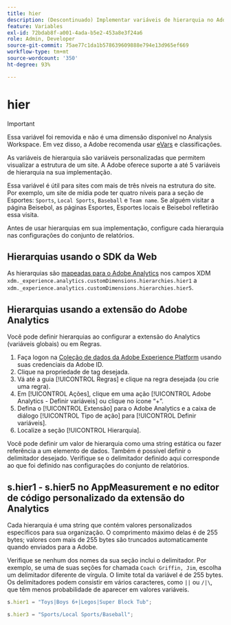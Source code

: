 ```yaml
---
title: hier
description: (Descontinuado) Implementar variáveis de hierarquia no Adobe Analytics.
feature: Variables
exl-id: 72bdab8f-a001-4ada-b5e2-453a8e3f24a6
role: Admin, Developer
source-git-commit: 75ae77c1da1b578639609888e794e13d965ef669
workflow-type: tm+mt
source-wordcount: '350'
ht-degree: 93%

---
```


# hier

>[!IMPORTANT]
>
>Essa variável foi removida e não é uma dimensão disponível no Analysis Workspace. Em vez disso, a Adobe recomenda usar [eVars](evar.md) e classificações.

As variáveis de hierarquia são variáveis personalizadas que permitem visualizar a estrutura de um site. A Adobe oferece suporte a até 5 variáveis de hierarquia na sua implementação.

Essa variável é útil para sites com mais de três níveis na estrutura do site. Por exemplo, um site de mídia pode ter quatro níveis para a seção de Esportes: `Sports`, `Local Sports`, `Baseball` e `Team name`. Se alguém visitar a página Beisebol, as páginas Esportes, Esportes locais e Beisebol refletirão essa visita.

Antes de usar hierarquias em sua implementação, configure cada hierarquia nas configurações do conjunto de relatórios.

## Hierarquias usando o SDK da Web

As hierarquias são [mapeadas para o Adobe Analytics](/help/implement/aep-edge/xdm-var-mapping.md) nos campos XDM `xdm._experience.analytics.customDimensions.hierarchies.hier1` a `xdm._experience.analytics.customDimensions.hierarchies.hier5`.

## Hierarquias usando a extensão do Adobe Analytics

Você pode definir hierarquias ao configurar a extensão do Analytics (variáveis globais) ou em Regras.

1. Faça logon na [Coleção de dados da Adobe Experience Platform](https://experience.adobe.com/data-collection) usando suas credenciais da Adobe ID.
2. Clique na propriedade de tag desejada.
3. Vá até a guia [!UICONTROL Regras] e clique na regra desejada (ou crie uma regra).
4. Em [!UICONTROL Ações], clique em uma ação [!UICONTROL Adobe Analytics - Definir variáveis] ou clique no ícone “+”.
5. Defina o [!UICONTROL Extensão] para o Adobe Analytics e a caixa de diálogo [!UICONTROL Tipo de ação] para [!UICONTROL Definir variáveis].
6. Localize a seção [!UICONTROL Hierarquia].

Você pode definir um valor de hierarquia como uma string estática ou fazer referência a um elemento de dados. Também é possível definir o delimitador desejado. Verifique se o delimitador definido aqui corresponde ao que foi definido nas configurações do conjunto de relatórios.

## s.hier1 - s.hier5 no AppMeasurement e no editor de código personalizado da extensão do Analytics

Cada hierarquia é uma string que contém valores personalizados específicos para sua organização. O comprimento máximo delas é de 255 bytes; valores com mais de 255 bytes são truncados automaticamente quando enviados para a Adobe.

Verifique se nenhum dos nomes da sua seção inclui o delimitador. Por exemplo, se uma de suas seções for chamada `Coach Griffin, Jim`, escolha um delimitador diferente de vírgula. O limite total da variável é de 255 bytes. Os delimitadores podem consistir em vários caracteres, como `||` ou `/|\`, que têm menos probabilidade de aparecer em valores variáveis.

```js
s.hier1 = "Toys|Boys 6+|Legos|Super Block Tub";

s.hier3 = "Sports/Local Sports/Baseball";
```
